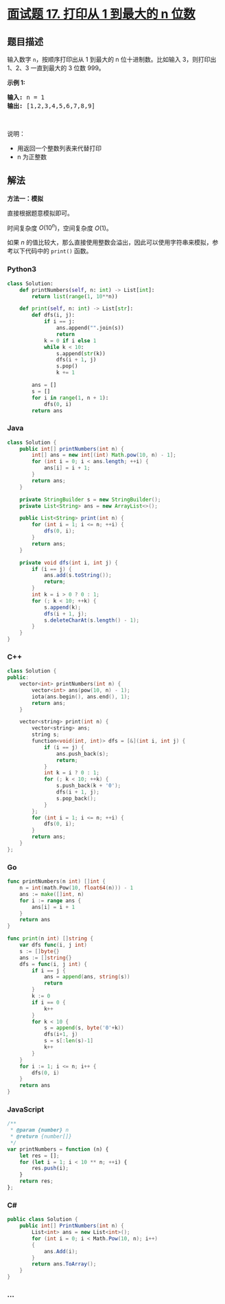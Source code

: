 # [面试题 17. 打印从 1 到最大的 n 位数](https://leetcode.cn/problems/da-yin-cong-1dao-zui-da-de-nwei-shu-lcof/)

## 题目描述

<p>输入数字 <code>n</code>，按顺序打印出从 1 到最大的 n 位十进制数。比如输入 3，则打印出 1、2、3 一直到最大的 3 位数 999。</p>

<p><strong>示例 1:</strong></p>

<pre><strong>输入:</strong> n = 1
<strong>输出:</strong> [1,2,3,4,5,6,7,8,9]
</pre>

<p>&nbsp;</p>

<p>说明：</p>

<ul>
	<li>用返回一个整数列表来代替打印</li>
	<li>n 为正整数</li>
</ul>

## 解法

**方法一：模拟**

直接根据题意模拟即可。

时间复杂度 $O(10^n)$，空间复杂度 $O(1)$。

如果 $n$ 的值比较大，那么直接使用整数会溢出，因此可以使用字符串来模拟，参考以下代码中的 `print()` 函数。

<!-- tabs:start -->

### **Python3**

```python
class Solution:
    def printNumbers(self, n: int) -> List[int]:
        return list(range(1, 10**n))

    def print(self, n: int) -> List[str]:
        def dfs(i, j):
            if i == j:
                ans.append("".join(s))
                return
            k = 0 if i else 1
            while k < 10:
                s.append(str(k))
                dfs(i + 1, j)
                s.pop()
                k += 1

        ans = []
        s = []
        for i in range(1, n + 1):
            dfs(0, i)
        return ans
```

### **Java**

```java
class Solution {
    public int[] printNumbers(int n) {
        int[] ans = new int[(int) Math.pow(10, n) - 1];
        for (int i = 0; i < ans.length; ++i) {
            ans[i] = i + 1;
        }
        return ans;
    }

    private StringBuilder s = new StringBuilder();
    private List<String> ans = new ArrayList<>();

    public List<String> print(int n) {
        for (int i = 1; i <= n; ++i) {
            dfs(0, i);
        }
        return ans;
    }

    private void dfs(int i, int j) {
        if (i == j) {
            ans.add(s.toString());
            return;
        }
        int k = i > 0 ? 0 : 1;
        for (; k < 10; ++k) {
            s.append(k);
            dfs(i + 1, j);
            s.deleteCharAt(s.length() - 1);
        }
    }
}
```

### **C++**

```cpp
class Solution {
public:
    vector<int> printNumbers(int n) {
        vector<int> ans(pow(10, n) - 1);
        iota(ans.begin(), ans.end(), 1);
        return ans;
    }

    vector<string> print(int n) {
        vector<string> ans;
        string s;
        function<void(int, int)> dfs = [&](int i, int j) {
            if (i == j) {
                ans.push_back(s);
                return;
            }
            int k = i ? 0 : 1;
            for (; k < 10; ++k) {
                s.push_back(k + '0');
                dfs(i + 1, j);
                s.pop_back();
            }
        };
        for (int i = 1; i <= n; ++i) {
            dfs(0, i);
        }
        return ans;
    }
};
```

### **Go**

```go
func printNumbers(n int) []int {
	n = int(math.Pow(10, float64(n))) - 1
	ans := make([]int, n)
	for i := range ans {
		ans[i] = i + 1
	}
	return ans
}

func print(n int) []string {
	var dfs func(i, j int)
	s := []byte{}
	ans := []string{}
	dfs = func(i, j int) {
		if i == j {
			ans = append(ans, string(s))
			return
		}
		k := 0
		if i == 0 {
			k++
		}
		for k < 10 {
			s = append(s, byte('0'+k))
			dfs(i+1, j)
			s = s[:len(s)-1]
			k++
		}
	}
	for i := 1; i <= n; i++ {
		dfs(0, i)
	}
	return ans
}
```

### **JavaScript**

```js
/**
 * @param {number} n
 * @return {number[]}
 */
var printNumbers = function (n) {
    let res = [];
    for (let i = 1; i < 10 ** n; ++i) {
        res.push(i);
    }
    return res;
};
```

### **C#**

```cs
public class Solution {
    public int[] PrintNumbers(int n) {
        List<int> ans = new List<int>();
        for (int i = 0; i < Math.Pow(10, n); i++)
        {
            ans.Add(i);
        }
        return ans.ToArray();
    }
}
```

### **...**

```

```

<!-- tabs:end -->
